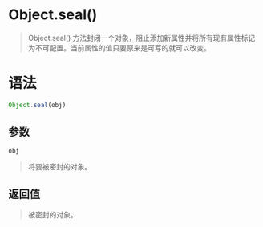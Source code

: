 # Object.seal()
> Object.seal() 方法封闭一个对象，阻止添加新属性并将所有现有属性标记为不可配置。当前属性的值只要原来是可写的就可以改变。

# 语法
```js
Object.seal(obj)
```

## 参数
`obj`
> 将要被密封的对象。

## 返回值
> 被密封的对象。